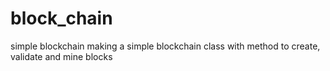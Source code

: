 # block_chain
simple blockchain
making a simple blockchain class with method to create, validate and mine blocks
